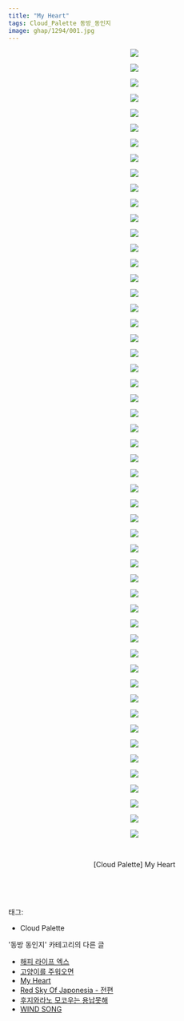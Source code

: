 ```yaml
---
title: "My Heart"
tags: Cloud_Palette 동방_동인지
image: ghap/1294/001.jpg
---
```

<div class="article">
<p style="text-align: center; clear: none; float: none;"><img src="{{ site.nasurl }}/ghap/1294/001.jpg"/></p>
<p style="text-align: center; clear: none; float: none;"><img src="{{ site.nasurl }}/ghap/1294/002.jpg"/></p>
<p style="text-align: center; clear: none; float: none;"><img src="{{ site.nasurl }}/ghap/1294/003.jpg"/></p>
<p style="text-align: center; clear: none; float: none;"><img src="{{ site.nasurl }}/ghap/1294/004.jpg"/></p>
<p style="text-align: center; clear: none; float: none;"><img src="{{ site.nasurl }}/ghap/1294/005.jpg"/></p>
<p style="text-align: center; clear: none; float: none;"><img src="{{ site.nasurl }}/ghap/1294/006.jpg"/></p>
<p style="text-align: center; clear: none; float: none;"><img src="{{ site.nasurl }}/ghap/1294/007.jpg"/></p>
<p style="text-align: center; clear: none; float: none;"><img src="{{ site.nasurl }}/ghap/1294/008.jpg"/></p>
<p style="text-align: center; clear: none; float: none;"><img src="{{ site.nasurl }}/ghap/1294/009.jpg"/></p>
<p style="text-align: center; clear: none; float: none;"><img src="{{ site.nasurl }}/ghap/1294/010.jpg"/></p>
<p style="text-align: center; clear: none; float: none;"><img src="{{ site.nasurl }}/ghap/1294/011.jpg"/></p>
<p style="text-align: center; clear: none; float: none;"><img src="{{ site.nasurl }}/ghap/1294/012.jpg"/></p>
<p style="text-align: center; clear: none; float: none;"><img src="{{ site.nasurl }}/ghap/1294/013.jpg"/></p>
<p style="text-align: center; clear: none; float: none;"><img src="{{ site.nasurl }}/ghap/1294/014.jpg"/></p>
<p style="text-align: center; clear: none; float: none;"><img src="{{ site.nasurl }}/ghap/1294/015.jpg"/></p>
<p style="text-align: center; clear: none; float: none;"><img src="{{ site.nasurl }}/ghap/1294/016.jpg"/></p>
<p style="text-align: center; clear: none; float: none;"><img src="{{ site.nasurl }}/ghap/1294/017.jpg"/></p>
<p style="text-align: center; clear: none; float: none;"><img src="{{ site.nasurl }}/ghap/1294/018.jpg"/></p>
<p style="text-align: center; clear: none; float: none;"><img src="{{ site.nasurl }}/ghap/1294/019.jpg"/></p>
<p style="text-align: center; clear: none; float: none;"><img src="{{ site.nasurl }}/ghap/1294/020.jpg"/></p>
<p style="text-align: center; clear: none; float: none;"><img src="{{ site.nasurl }}/ghap/1294/021.jpg"/></p>
<p style="text-align: center; clear: none; float: none;"><img src="{{ site.nasurl }}/ghap/1294/022.jpg"/></p>
<p style="text-align: center; clear: none; float: none;"><img src="{{ site.nasurl }}/ghap/1294/023.jpg"/></p>
<p style="text-align: center; clear: none; float: none;"><img src="{{ site.nasurl }}/ghap/1294/024.jpg"/></p>
<p style="text-align: center; clear: none; float: none;"><img src="{{ site.nasurl }}/ghap/1294/025.jpg"/></p>
<p style="text-align: center; clear: none; float: none;"><img src="{{ site.nasurl }}/ghap/1294/026.jpg"/></p>
<p style="text-align: center; clear: none; float: none;"><img src="{{ site.nasurl }}/ghap/1294/027.jpg"/></p>
<p style="text-align: center; clear: none; float: none;"><img src="{{ site.nasurl }}/ghap/1294/028.jpg"/></p>
<p style="text-align: center; clear: none; float: none;"><img src="{{ site.nasurl }}/ghap/1294/029.jpg"/></p>
<p style="text-align: center; clear: none; float: none;"><img src="{{ site.nasurl }}/ghap/1294/030.jpg"/></p>
<p style="text-align: center; clear: none; float: none;"><img src="{{ site.nasurl }}/ghap/1294/031.jpg"/></p>
<p style="text-align: center; clear: none; float: none;"><img src="{{ site.nasurl }}/ghap/1294/032.jpg"/></p>
<p style="text-align: center; clear: none; float: none;"><img src="{{ site.nasurl }}/ghap/1294/033.jpg"/></p>
<p style="text-align: center; clear: none; float: none;"><img src="{{ site.nasurl }}/ghap/1294/034.jpg"/></p>
<p style="text-align: center; clear: none; float: none;"><img src="{{ site.nasurl }}/ghap/1294/035.jpg"/></p>
<p style="text-align: center; clear: none; float: none;"><img src="{{ site.nasurl }}/ghap/1294/036.jpg"/></p>
<p style="text-align: center; clear: none; float: none;"><img src="{{ site.nasurl }}/ghap/1294/037.jpg"/></p>
<p style="text-align: center; clear: none; float: none;"><img src="{{ site.nasurl }}/ghap/1294/038.jpg"/></p>
<p style="text-align: center; clear: none; float: none;"><img src="{{ site.nasurl }}/ghap/1294/039.jpg"/></p>
<p style="text-align: center; clear: none; float: none;"><img src="{{ site.nasurl }}/ghap/1294/040.jpg"/></p>
<p style="text-align: center; clear: none; float: none;"><img src="{{ site.nasurl }}/ghap/1294/041.jpg"/></p>
<p style="text-align: center; clear: none; float: none;"><img src="{{ site.nasurl }}/ghap/1294/042.jpg"/></p>
<p style="text-align: center; clear: none; float: none;"><img src="{{ site.nasurl }}/ghap/1294/043.jpg"/></p>
<p style="text-align: center; clear: none; float: none;"><img src="{{ site.nasurl }}/ghap/1294/044.jpg"/></p>
<p style="text-align: center; clear: none; float: none;"><img src="{{ site.nasurl }}/ghap/1294/045.jpg"/></p>
<p style="text-align: center; clear: none; float: none;"><img src="{{ site.nasurl }}/ghap/1294/046.jpg"/></p>
<p style="text-align: center; clear: none; float: none;"><img src="{{ site.nasurl }}/ghap/1294/047.jpg"/></p>
<p style="text-align: center; clear: none; float: none;"><img src="{{ site.nasurl }}/ghap/1294/048.jpg"/></p>
<p style="text-align: center; clear: none; float: none;"><img src="{{ site.nasurl }}/ghap/1294/049.jpg"/></p>
<p style="text-align: center; clear: none; float: none;"><img src="{{ site.nasurl }}/ghap/1294/050.jpg"/></p>
<p style="text-align: center; clear: none; float: none;"><img src="{{ site.nasurl }}/ghap/1294/051.jpg"/></p>
<p style="text-align: center; clear: none; float: none;"><img src="{{ site.nasurl }}/ghap/1294/052.jpg"/></p>
<p style="text-align: center; clear: none; float: none;"><img src="{{ site.nasurl }}/ghap/1294/053.jpg"/></p>
<p style="text-align: center; clear: none; float: none;"><br/></p>
<p style="text-align: center; clear: none; float: none;">[Cloud Palette] My Heart</p>
<p style="text-align: center; clear: none; float: none;"><br/></p>
<p><br/></p>
</div><div class="tagTrail">
<p>태그: </p>
<ul>
<li>Cloud Palette</li>
</ul>
</div><div class="another">
<p>'동방 동인지' 카테고리의 다른 글</p>
<ul>
<li><a href="/2016-08-01-ghap_1297">해피 라이프 엑스</a></li>
<li><a href="/2016-08-01-ghap_1296">고양이를 주워오면</a></li>
<li><a href="/2016-08-01-ghap_1294">My Heart</a></li>
<li><a href="/2016-08-01-ghap_1292">Red Sky Of Japonesia - 전편</a></li>
<li><a href="/2016-08-01-ghap_1290">후지와라노 모코우는 용납못해</a></li>
<li><a href="/2016-08-01-ghap_1289">WIND SONG</a></li>
</ul>
</div><div class="cb_module cb_fluid">
<div class="cb_wrt cb_profile">
</div><!-- commentList close -->
</div>
<br/>
<p id="refer"></p>
<br/>
